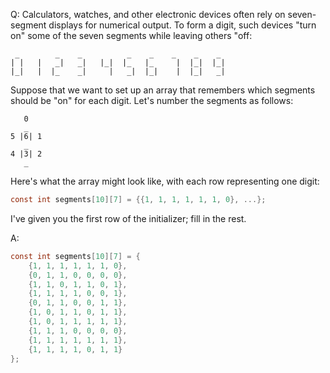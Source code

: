 Q: Calculators, watches, and other electronic devices often rely on
seven-segment displays for numerical output. To form a digit, such devices "turn
on" some of the seven segments while leaving others "off:

```
 _        _    _          _    _    _    _    _
| |   |   _|   _|   |_|  |_   |_     |  |_|  |_|
|_|   |  |_    _|     |   _|  |_|    |  |_|   _|

```

Suppose that we want to set up an array that remembers which segments should be
"on" for each digit. Let's number the segments as follows:

```
   0
   _
5 |6| 1
   _
4 |3| 2
   _
```

Here's what the array might look like, with each row representing one digit:

```c
const int segments[10][7] = {{1, 1, 1, 1, 1, 1, 0}, ...};
```

I've given you the first row of the initializer; fill in the rest.

A:

```c
const int segments[10][7] = {
    {1, 1, 1, 1, 1, 1, 0},
    {0, 1, 1, 0, 0, 0, 0},
    {1, 1, 0, 1, 1, 0, 1},
    {1, 1, 1, 1, 0, 0, 1},
    {0, 1, 1, 0, 0, 1, 1},
    {1, 0, 1, 1, 0, 1, 1},
    {1, 0, 1, 1, 1, 1, 1},
    {1, 1, 1, 0, 0, 0, 0},
    {1, 1, 1, 1, 1, 1, 1},
    {1, 1, 1, 1, 0, 1, 1}
};
```

